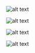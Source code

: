 ![alt text](Image/image.png)

![alt text](Image/image-1.png)

![alt text](Image/image-2.png)

![alt text](Image/image-3.png)